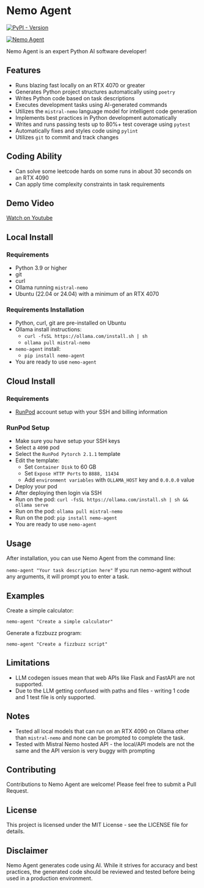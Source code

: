 # Nemo Agent

[![PyPI - Version](https://img.shields.io/pypi/v/nemo-agent)](https://pypi.org/project/nemo-agent/)

[![Nemo Agent](https://cdn.cometheart.com/nemo-agent-2.png)](https://cdn.cometheart.com/nemo-agent.mp4)

Nemo Agent is an expert Python AI software developer!

## Features
* Runs blazing fast locally on an RTX 4070 or greater
* Generates Python project structures automatically using `poetry`
* Writes Python code based on task descriptions
* Executes development tasks using AI-generated commands
* Utilizes the `mistral-nemo` language model for intelligent code generation
* Implements best practices in Python development automatically
* Writes and runs passing tests up to 80%+ test coverage using `pytest`
* Automatically fixes and styles code using `pylint`
* Utilizes `git` to commit and track changes

## Coding Ability
* Can solve some leetcode hards on some runs in about 30 seconds on an RTX 4090
* Can apply time complexity constraints in task requirements

## Demo Video

[Watch on Youtube](https://www.youtube.com/watch?v=i2Au5F4anME)

## Local Install

### Requirements
* Python 3.9 or higher
* git
* curl
* Ollama running `mistral-nemo`
* Ubuntu (22.04 or 24.04) with a minimum of an RTX 4070

### Requirements Installation
* Python, curl, git are pre-installed on Ubuntu
* Ollama install instructions:
    * `curl -fsSL https://ollama.com/install.sh | sh`
    * `ollama pull mistral-nemo`
* `nemo-agent` install:
    * `pip install nemo-agent`
* You are ready to use `nemo-agent`

## Cloud Install

### Requirements
* [RunPod](https://runpod.io) account setup with your SSH and billing information

### RunPod Setup
* Make sure you have setup your SSH keys
* Select a `4090` pod
* Select the `RunPod Pytorch 2.1.1` template
* Edit the template:
    * Set `Container Disk` to 60 GB
    * Set `Expose HTTP Ports` to `8888, 11434`
    * Add `environment variables` with `OLLAMA_HOST` key and `0.0.0.0` value
* Deploy your pod
* After deploying then login via SSH
* Run on the pod: `curl -fsSL https://ollama.com/install.sh | sh && ollama serve`
* Run on the pod: `ollama pull mistral-nemo`
* Run on the pod: `pip install nemo-agent`
* You are ready to use `nemo-agent`

## Usage
After installation, you can use Nemo Agent from the command line:

`nemo-agent "Your task description here"`
If you run nemo-agent without any arguments, it will prompt you to enter a task.

## Examples
Create a simple calculator:

`nemo-agent "Create a simple calculator"`

Generate a fizzbuzz program:

`nemo-agent "Create a fizzbuzz script"`

## Limitations

* LLM codegen issues mean that web APIs like Flask and FastAPI are not supported.
* Due to the LLM getting confused with paths and files - writing 1 code and 1 test file is only supported.

## Notes
* Tested all local models that can run on an RTX 4090 on Ollama other than `mistral-nemo` and none can be prompted to complete the task.
* Tested with Mistral Nemo hosted API - the local/API models are not the same and the API version is very buggy with prompting

## Contributing
Contributions to Nemo Agent are welcome! Please feel free to submit a Pull Request.

## License
This project is licensed under the MIT License - see the LICENSE file for details.

## Disclaimer
Nemo Agent generates code using AI. While it strives for accuracy and best practices, the generated code should be reviewed and tested before being used in a production environment.
